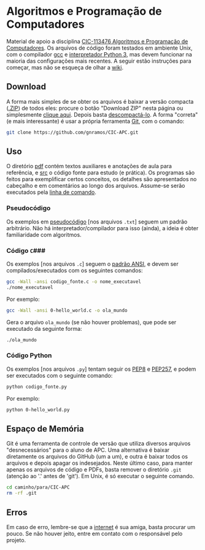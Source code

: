 Algoritmos e Programação de Computadores
========================================

Material de apoio a disciplina [CIC-113476 Algoritmos e Programação de Computadores](http://aprender.ead.unb.br/course/view.php?id=2482). Os arquivos de código foram testados em ambiente Unix, com o compilador [gcc][gcc] e [interpretador Python 3][python], mas devem funcionar na maioria das configurações mais recentes. A seguir estão instruções para começar, mas não se esqueça de olhar a [wiki](https://github.com/gnramos/CIC-APC/wiki).


Download
--------

A forma mais simples de se obter os arquivos é baixar a versão compacta ([.ZIP][zip]) de todos eles: procure o botão "Download ZIP" nesta página ou simplesmente [clique aqui][download]. Depois basta [descompactá-lo][unzip]. A forma "correta" (e mais interessante) é usar a própria ferramenta [Git][git], com o comando:

```bash
git clone https://github.com/gnramos/CIC-APC.git
```


Uso
---

O diretório [pdf](pdf) contém textos auxiliares e anotações de aula para referência, e [src](src) o código fonte para estudo (e prática). Os programas são feitos para exemplificar certos conceitos, os detalhes são apresentados no cabeçalho e em comentários ao longo dos arquivos. Assume-se serão executados pela [linha de comando][cli].

### Pseudocódigo ###

Os exemplos em [pseudocódigo][pseudo] [nos arquivos ```.txt```] seguem um padrão arbitrário. Não há interpretador/compilador para isso (ainda), a ideia é obter familiaridade com algoritmos.

### Código ```C```###

Os exemplos [nos arquivos ```.c```] seguem o [padrão ANSI][ansi], e devem ser compilados/executados com os seguintes comandos:

```bash
gcc -Wall -ansi codigo_fonte.c -o nome_executavel
./nome_executavel
```

Por exemplo:

```bash
gcc -Wall -ansi 0-hello_world.c -o ola_mundo
```

Gera o arquivo ```ola_mundo``` (se não houver problemas), que pode ser executado da seguinte forma:

```bash
./ola_mundo
```

### Código Python ###

Os exemplos [nos arquivos ```.py```] tentam seguir os [PEP8][pep8] e [PEP257][pep257], e podem ser executados com o seguinte comando:

```bash
python codigo_fonte.py
```

Por exemplo:

```bash
python 0-hello_world.py
```

Espaço de Memória
-----------------

Git é uma ferramenta de controle de versão que utiliza diversos arquivos "desnecessários" para o aluno de APC. Uma alternativa é baixar diretamente os arquivos do GitHub (um a um), e outra é baixar todos os arquivos e depois apagar os indesejados. Neste último caso, para manter apenas os arquivos de código e PDFs, basta remover o diretório ```.git``` (atenção ao '.' antes de 'git'). Em Unix, é só executar o seguinte comando.

```bash
cd caminho/para/CIC-APC
rm -rf .git
```

Erros
-----

Em caso de erro, lembre-se que a [internet][google] é sua amiga, basta procurar um pouco. Se não houver jeito, entre em contato com o responsável pelo projeto.

[ansi]: https://pt.wikipedia.org/wiki/Biblioteca_padrão_do_C#Padr.C3.A3o_ANSI
[cli]: http://www.ibm.com/developerworks/br/linux/library/l-lpic1-v3-103-1/
[download]: https://github.com/gnramos/CIC-APC/archive/master.zip
[gcc]: http://gcc.gnu.org/
[git]: http://git-scm.com/book/pt-br/v1
[google]: http://www.google.com.br
[pep8]: http://wiki.python.org.br/GuiaDeEstilo
[pep257]: https://www.python.org/dev/peps/pep-0257/
[pseudo]: https://pt.wikipedia.org/wiki/Pseudoc%C3%B3digo
[python]: http://wiki.python.org.br/InicieSe
[unzip]: https://www.google.com.br/search?q=descompactar+arquivo+zip
[zip]: https://pt.wikipedia.org/wiki/ZIP